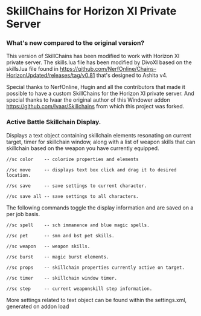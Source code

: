 # SkillChains for Horizon XI Private Server

### What's new compared to the original version?
This version of SkillChains has been modified to work with Horizon XI private server. The skills.lua file has been modified by DivoXI based on the skills.lua file found in https://github.com/NerfOnline/Chains-HorizonUpdated/releases/tag/v0.81 that's designed to Ashita v4.

Special thanks to NerfOnline, Hugin and all the contributors that made it possible to have a custom SkillChains for the Horizon XI private server. And special thanks to Ivaar the original author of this Windower addon https://github.com/Ivaar/Skillchains from which this project was forked.

### Active Battle Skillchain Display.

Displays a text object containing skillchain elements resonating on current target, timer for skillchain window,
along with a list of weapon skills that can skillchain based on the weapon you have currently equipped. 

    //sc color    -- colorize properties and elements
    
    //sc move     -- displays text box click and drag it to desired location.

    //sc save     -- save settings to current character.

    //sc save all -- save settings to all characters.

The following commands toggle the display information and are saved on a per job basis.

    //sc spell    -- sch immanence and blue magic spells.

    //sc pet      -- smn and bst pet skills.

    //sc weapon   -- weapon skills.

    //sc burst    -- magic burst elements.

    //sc props    -- skillchain properties currently active on target.

    //sc timer    -- skillchain window timer.

    //sc step     -- current weaponskill step information.

More settings related to text object can be found within the settings.xml, generated on addon load
